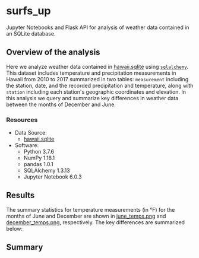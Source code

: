 # surfs_up
Jupyter Notebooks and Flask API for analysis of weather data contained in an SQLite database.

## Overview of the analysis
Here we analyze weather data contained in [hawaii.sqlite](hawaii.sqlite) using [`sqlalchemy`](https://www.sqlalchemy.org/). This dataset includes
temperature and precipitation measurements in Hawaii from 2010 to 2017 summarized in two tables: `measurement` including the station, date,
and the recorded precipitation and temperature, along with `station` including each station's geographic coordinates and elevation. In this
analysis we query and summarize key differences in weather data between the months of December and June.

### Resources
- Data Source:
  - [hawaii.sqlite](hawaii.sqlite)
- Software:
  - Python 3.7.6
  - NumPy 1.18.1
  - pandas 1.0.1
  - SQLAlchemy 1.3.13
  - Jupyter Notebook 6.0.3

## Results
The summary statistics for temperature measurements (in &deg;F) for the months of June and December are shown in
[june_temps.png](Resource/june_temps.png) and [december_temps.png](Resources/december_temps.png), respectively. The key differences are
summarized below:

## Summary
